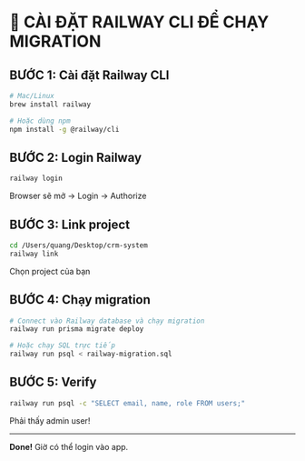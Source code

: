 # 🚂 CÀI ĐẶT RAILWAY CLI ĐỂ CHẠY MIGRATION

## BƯỚC 1: Cài đặt Railway CLI

```bash
# Mac/Linux
brew install railway

# Hoặc dùng npm
npm install -g @railway/cli
```

## BƯỚC 2: Login Railway

```bash
railway login
```

Browser sẽ mở → Login → Authorize

## BƯỚC 3: Link project

```bash
cd /Users/quang/Desktop/crm-system
railway link
```

Chọn project của bạn

## BƯỚC 4: Chạy migration

```bash
# Connect vào Railway database và chạy migration
railway run prisma migrate deploy

# Hoặc chạy SQL trực tiếp
railway run psql < railway-migration.sql
```

## BƯỚC 5: Verify

```bash
railway run psql -c "SELECT email, name, role FROM users;"
```

Phải thấy admin user!

---

**Done!** Giờ có thể login vào app.
